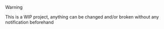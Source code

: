 > [!WARNING]
> This is a WIP project, anything can be changed and/or broken without any notification beforehand
